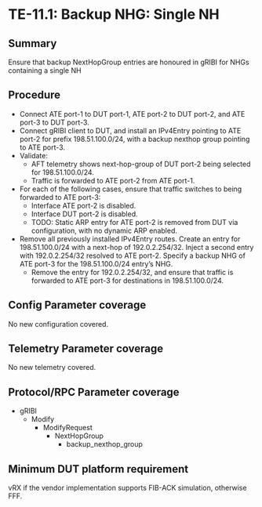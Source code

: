 # TE-11.1: Backup NHG: Single NH

## Summary

Ensure that backup NextHopGroup entries are honoured in gRIBI for NHGs
containing a single NH

## Procedure

*   Connect ATE port-1 to DUT port-1, ATE port-2 to DUT port-2, and ATE port-3
    to DUT port-3.
*   Connect gRIBI client to DUT, and install an IPv4Entry pointing to ATE port-2
    for prefix 198.51.100.0/24, with a backup nexthop group pointing to ATE
    port-3.
*   Validate:
    *   AFT telemetry shows next-hop-group of DUT port-2 being selected for
        198.51.100.0/24.
    *   Traffic is forwarded to ATE port-2 from ATE port-1.
*   For each of the following cases, ensure that traffic switches to being
    forwarded to ATE port-3:
    *   Interface ATE port-2 is disabled.
    *   Interface DUT port-2 is disabled.
    *   TODO: Static ARP entry for ATE port-2 is removed from DUT via
        configuration, with no dynamic ARP enabled.
*   Remove all previously installed IPv4Entry routes. Create an entry for
    198.51.100.0/24 with a next-hop of 192.0.2.254/32. Inject a second entry
    with 192.0.2.254/32 resolved to ATE port-2. Specify a backup NHG of ATE
    port-3 for the 198.51.100.0/24 entry’s NHG.
    *   Remove the entry for 192.0.2.254/32, and ensure that traffic is
        forwarded to ATE port-3 for destinations in 198.51.100.0/24.

## Config Parameter coverage

No new configuration covered.

## Telemetry Parameter coverage

No new telemetry covered.

## Protocol/RPC Parameter coverage

*   gRIBI
    *   Modify
        *   ModifyRequest
            *   NextHopGroup
                *   backup_nexthop_group

## Minimum DUT platform requirement

vRX if the vendor implementation supports FIB-ACK simulation, otherwise FFF.
